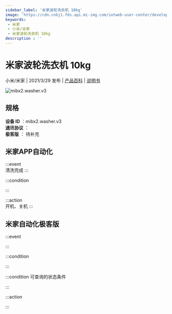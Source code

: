 ```yaml
---
sidebar_label: '米家波轮洗衣机 10kg'
image: 'https://cdn.cnbj1.fds.api.mi-img.com/iotweb-user-center/developer_1678870953444pjl0nsVC.png?GalaxyAccessKeyId=AKVGLQWBOVIRQ3XLEW&Expires=9223372036854775807&Signature=VjLLzAgIqLam0OtFUjbetnubGlk='
keywords: 
 - 米家
 - 小米/米家
 - 米家波轮洗衣机 10kg
description : ''
---
```

# 米家波轮洗衣机 10kg

小米/米家 | 2021/3/29 发布 | [产品百科](https://home.mi.com/webapp/content/baike/product/index.html?model=mibx2.washer.v3/) | [说明书](https://home.mi.com/views/introduction.html?model=mibx2.washer.v3&region=cn)

![mibx2.washer.v3](https://cdn.cnbj1.fds.api.mi-img.com/iotweb-user-center/developer_1678870953444pjl0nsVC.png?GalaxyAccessKeyId=AKVGLQWBOVIRQ3XLEW&Expires=9223372036854775807&Signature=VjLLzAgIqLam0OtFUjbetnubGlk=)

## 规格  
> 
**设备 ID** ：mibx2.washer.v3  
**通讯协议** ：  
**极客版**  ： 待补充 


## 米家APP自动化  

:::event  
清洗完成
:::

:::condition  

:::

:::action   
开机、关机
:::

## 米家自动化极客版  

:::event  

:::

:::condition  

:::

:::condition 可查询的状态条件  

:::

:::action  

:::

        

